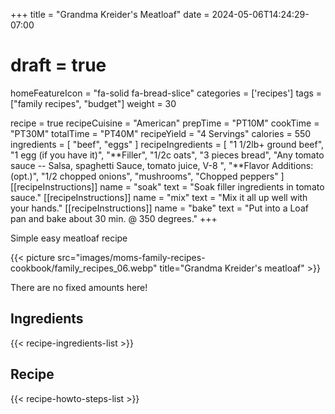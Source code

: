 +++
title = "Grandma Kreider's Meatloaf"
date = 2024-05-06T14:24:29-07:00
# draft = true
homeFeatureIcon = "fa-solid fa-bread-slice"
categories = ['recipes']
tags = ["family recipes", "budget"]
weight = 30

recipe = true
recipeCuisine = "American"
prepTime = "PT10M"
cookTime = "PT30M"
totalTime = "PT40M"
recipeYield = "4 Servings"
calories = 550 
ingredients = [
  "beef",
  "eggs"
]
recipeIngredients = [
"1 1/2lb+ ground beef",
"1 egg (if you have it)",
"**Filler",
"1/2c oats",
"3 pieces bread",
"Any tomato sauce -- Salsa, spaghetti Sauce, tomato juice, V-8 ",
"**Flavor Additions: (opt.)",
"1/2 chopped onions",
"mushrooms",
"Chopped peppers"
]
[[recipeInstructions]]
  name = "soak"
  text = "Soak filler ingredients in tomato sauce."
[[recipeInstructions]]
  name = "mix"
  text = "Mix it all up well with your hands."
[[recipeInstructions]]
  name = "bake"
  text = "Put into a Loaf pan and bake about 30 min. @ 350 degrees."
+++

Simple easy meatloaf recipe

{{< picture src="images/moms-family-recipes-cookbook/family_recipes_06.webp" title="Grandma Kreider's meatloaf" >}}

There are no fixed amounts here!

## Ingredients
{{< recipe-ingredients-list >}}

## Recipe
{{< recipe-howto-steps-list >}}

